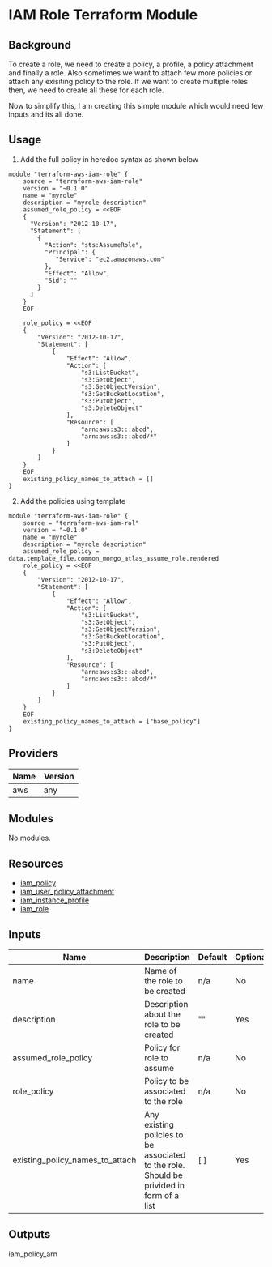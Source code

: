 # IAM Role Terraform Module

## Background

To create a role, we need to create a policy, a profile, a policy attachment and finally a role. Also sometimes we want to attach few more policies or attach any exisiting policy to the role. If we want to create multiple roles then, we need to create all these for each role.

Now to simplify this, I am creating this simple module which would need few inputs and its all done.

## Usage
1. Add the full policy in heredoc syntax as shown below
```hcl
module "terraform-aws-iam-role" {
    source = "terraform-aws-iam-role"
    version = "~0.1.0"
    name = "myrole"
    description = "myrole description"
    assumed_role_policy = <<EOF
    {
      "Version": "2012-10-17",
      "Statement": [
        {
          "Action": "sts:AssumeRole",
          "Principal": {
             "Service": "ec2.amazonaws.com"
          },
          "Effect": "Allow",
          "Sid": ""
        }
      ]
    }
    EOF

    role_policy = <<EOF
    {
        "Version": "2012-10-17",
        "Statement": [
            {
                "Effect": "Allow",
                "Action": [
                    "s3:ListBucket",
                    "s3:GetObject",
                    "s3:GetObjectVersion",
                    "s3:GetBucketLocation",
                    "s3:PutObject",
                    "s3:DeleteObject"
                ],
                "Resource": [
                    "arn:aws:s3:::abcd",
                    "arn:aws:s3:::abcd/*"
                ]
            }
        ]
    }
    EOF
    existing_policy_names_to_attach = []
}
```
2. Add the policies using template
```hcl
module "terraform-aws-iam-role" {
    source = "terraform-aws-iam-rol"
    version = "~0.1.0"
    name = "myrole"
    description = "myrole description"
    assumed_role_policy = data.template_file.common_mongo_atlas_assume_role.rendered
    role_policy = <<EOF
    {
        "Version": "2012-10-17",
        "Statement": [
            {
                "Effect": "Allow",
                "Action": [
                    "s3:ListBucket",
                    "s3:GetObject",
                    "s3:GetObjectVersion",
                    "s3:GetBucketLocation",
                    "s3:PutObject",
                    "s3:DeleteObject"
                ],
                "Resource": [
                    "arn:aws:s3:::abcd",
                    "arn:aws:s3:::abcd/*"
                ]
            }
        ]
    }
    EOF
    existing_policy_names_to_attach = ["base_policy"]
}
```

## Providers

| Name | Version |
|------|---------|
|  aws | any |


## Modules

No modules.


## Resources

- [iam_policy](https://registry.terraform.io/providers/hashicorp/aws/latest/docs/resources/iam_role_policy)
- [iam_user_policy_attachment](https://registry.terraform.io/providers/hashicorp/aws/latest/docs/resources/iam_policy_attachment)
- [iam_instance_profile](https://registry.terraform.io/providers/hashicorp/aws/latest/docs/resources/iam_instance_profile)
- [iam_role](https://registry.terraform.io/providers/hashicorp/aws/latest/docs/resources/iam_role)


## Inputs

|Name                             |Description                                                            |Default             |Optional|
|---------------------------------|-----------------------------------------------------------------------|--------------------|---------|
|name                                |Name of the role to be created                                    |n/a                 |No|
|description                         |Description about the role to be created                          |""                  |Yes|
|assumed_role_policy                 |Policy for role to assume                                        | n/a                 |No|
|role_policy                         |Policy to be associated to the role                               |n/a                 |No|
|existing_policy_names_to_attach     |Any existing policies to be associated to the role. Should be privided in form of a list     |[ ]                 |Yes|
                                          

## Outputs

iam_policy_arn
